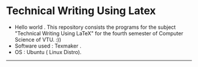 # Technical Writing Using Latex
- Hello world . This repository consists the programs for the subject "Technical Writing Using LaTeX" for the fourth semester of Computer Science of VTU. :))
- Software used : Texmaker .
- OS : Ubuntu ( Linux Distro).
------------------------------------------------------
